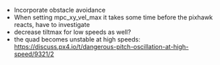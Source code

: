 - Incorporate obstacle avoidance 
- When setting mpc_xy_vel_max it takes some time before the pixhawk reacts, have to investigate
- decrease tiltmax for low speeds as well?
- the quad becomes unstable at high speeds: https://discuss.px4.io/t/dangerous-pitch-oscillation-at-high-speed/9321/2